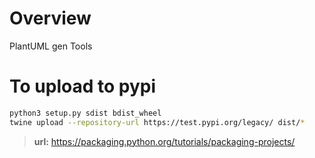 # Overview

PlantUML gen Tools 

# To upload to pypi

```bash
python3 setup.py sdist bdist_wheel
twine upload --repository-url https://test.pypi.org/legacy/ dist/*
```

> **url:** https://packaging.python.org/tutorials/packaging-projects/